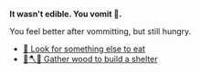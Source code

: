 **It wasn't edible. You vomit 🤮.**

You feel better after vommitting, but still hungry.

- [🥣 Look for something else to eat](7-3.md) 
- [🌳🪓⛺ Gather wood to build a shelter](../2/2.md)
